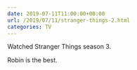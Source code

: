 ```yaml
---
date: 2019-07-11T11:00:00+00:00
url: /2019/07/11/stranger-things-2.html
categories: TV
---
```

Watched Stranger Things season 3.

Robin is the best.


